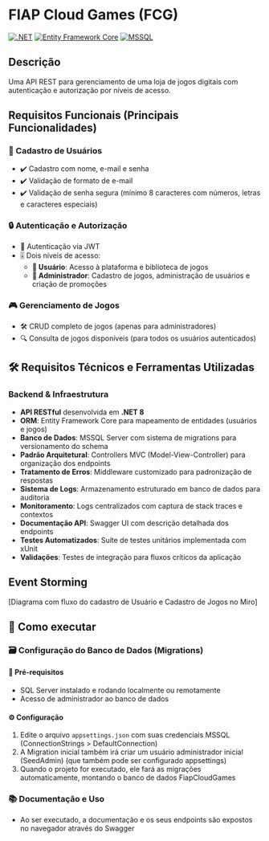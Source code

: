 # FIAP Cloud Games (FCG)

[![.NET](https://img.shields.io/badge/.NET-8.0-purple)](https://dotnet.microsoft.com/)
[![Entity Framework Core](https://img.shields.io/badge/EF_Core-8.0-green)](https://learn.microsoft.com/en-us/ef/core/)
[![MSSQL](https://img.shields.io/badge/MSSQL-Server-blue)](https://swagger.io/)

## Descrição
Uma API REST para gerenciamento de uma loja de jogos digitais com autenticação e autorização por níveis de acesso.

## Requisitos Funcionais (Principais Funcionalidades)
### 👤 Cadastro de Usuários
- ✔️ Cadastro com nome, e-mail e senha
- ✔️ Validação de formato de e-mail
- ✔️ Validação de senha segura (mínimo 8 caracteres com números, letras e caracteres especiais)

### 🔒 Autenticação e Autorização
- 🔑 Autenticação via JWT
- 🎚️ Dois níveis de acesso:
  - **👤 Usuário**: Acesso à plataforma e biblioteca de jogos
  - **👑 Administrador**: Cadastro de jogos, administração de usuários e criação de promoções

### 🎮 Gerenciamento de Jogos
- 🛠️ CRUD completo de jogos (apenas para administradores)
- 🔍 Consulta de jogos disponíveis (para todos os usuários autenticados)

## 🛠️ Requisitos Técnicos e Ferramentas Utilizadas
### **Backend & Infraestrutura**
- **API RESTful** desenvolvida em **.NET 8**
- **ORM**: Entity Framework Core para mapeamento de entidades (usuários e jogos)
- **Banco de Dados**: MSSQL Server com sistema de migrations para versionamento do schema
- **Padrão Arquitetural**: Controllers MVC (Model-View-Controller) para organização dos endpoints
- **Tratamento de Erros**: Middleware customizado para padronização de respostas
- **Sistema de Logs**: Armazenamento estruturado em banco de dados para auditoria
- **Monitoramento**: Logs centralizados com captura de stack traces e contextos
- **Documentação API**: Swagger UI com descrição detalhada dos endpoints
- **Testes Automatizados**: Suíte de testes unitários implementada com xUnit
- **Validações**: Testes de integração para fluxos críticos da aplicação

## Event Storming
[Diagrama com fluxo do cadastro de Usuário e Cadastro de Jogos no Miro]

## 🚀 Como executar
### 🗃️ Configuração do Banco de Dados (Migrations)
#### 📌 Pré-requisitos
- SQL Server instalado e rodando localmente ou remotamente
- Acesso de administrador ao banco de dados

#### ⚙️ Configuração
1. Edite o arquivo `appsettings.json` com suas credenciais MSSQL (ConnectionStrings > DefaultConnection)
2. A Migration inicial também irá criar um usuário administrador inicial (SeedAdmin) (que também pode ser configurado appsettings)
3. Quando o projeto for executado, ele fará as migrações automaticamente, montando o banco de dados FiapCloudGames

### 📚 Documentação e Uso
- Ao ser executado, a documentação e os seus endpoints são expostos no navegador através do Swagger
